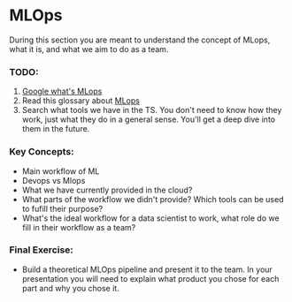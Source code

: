 # MLOps
During this section you are meant to understand the concept of MLops, what it is, and what we aim to do as a team.

### TODO:
1. [Google what's MLops](https://letmegooglethat.com/?q=mlops)
2. Read this glossary about [MLops](https://www.databricks.com/glossary/mlops)
3. Search what tools we have in the TS. You don't need to know how they work, just what they do in a general sense. You'll get a deep dive into them in the future.

### Key Concepts:
- Main workflow of ML
- Devops vs Mlops
- What we have currently provided in the cloud?
- What parts of the workflow we didn't provide? Which tools can be used to fufill their purpose?
- What's the ideal workflow for a data scientist to work, what role do we fill in their workflow as a team?

### Final Exercise:
- Build a theoretical MLOps pipeline and present it to the team. In your presentation you will need to explain what product you chose for each part and why you chose it.
